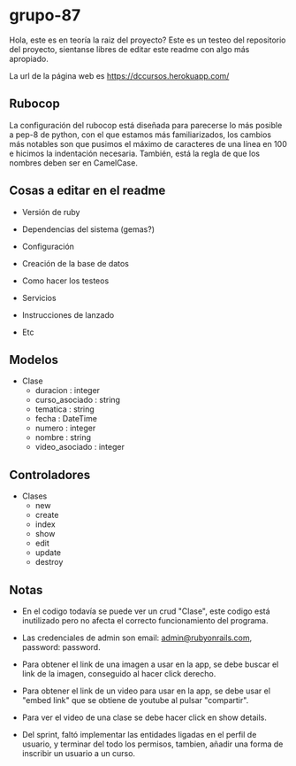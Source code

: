 # grupo-87

Hola, este es en teoría la raiz del proyecto? Este es un testeo del repositorio del proyecto, sientanse libres de editar este readme con algo más apropiado.

La url de la página web es https://dccursos.herokuapp.com/

## Rubocop

La configuración del rubocop está diseñada para parecerse lo más posible a pep-8 de python, con el que estamos más familiarizados, los cambios más notables son que pusimos el máximo de caracteres de una línea en 100 e hicimos la indentación necesaria. También, está la regla de que los nombres deben ser en CamelCase.

## Cosas a editar en el readme

* Versión de ruby

* Dependencias del sistema (gemas?)

* Configuración

* Creación de la base de datos

* Como hacer los testeos

* Servicios

* Instrucciones de lanzado

* Etc

## Modelos

* Clase
    * duracion : integer
    * curso_asociado : string
    * tematica : string
    * fecha : DateTime
    * numero : integer
    * nombre : string
    * video_asociado : integer

## Controladores

* Clases
    * new
    * create
    * index
    * show
    * edit
    * update
    * destroy

## Notas

* En el codigo todavía se puede ver un crud "Clase", este codigo está inutilizado pero no afecta el correcto funcionamiento del programa.

* Las credenciales de admin son email: admin@rubyonrails.com, password: password.

* Para obtener el link de una imagen a usar en la app, se debe buscar el link de la imagen, conseguido al hacer click derecho.

* Para obtener el link de un video para usar en la app, se debe usar el "embed link" que se obtiene de youtube al pulsar "compartir".

* Para ver el video de una clase se debe hacer click en show details.

* Del sprint, faltó implementar las entidades ligadas en el perfil de usuario, y terminar del todo los permisos, tambien, añadir una forma de inscribir un usuario a un curso.